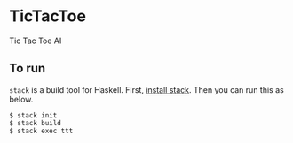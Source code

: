 # TicTacToe
Tic Tac Toe AI

## To run

`stack` is a build tool for Haskell.
First, [install stack](https://github.com/commercialhaskell/stack/wiki/Downloads).
Then you can run this as below.

```shellscript
$ stack init
$ stack build
$ stack exec ttt
```
